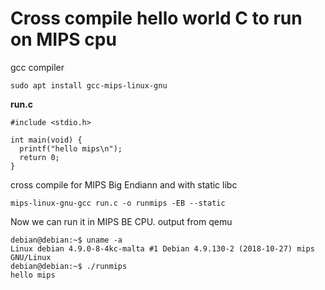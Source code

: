 # Cross compile hello world C to run on MIPS cpu

gcc compiler
```
sudo apt install gcc-mips-linux-gnu
```

**run.c**
```
#include <stdio.h>

int main(void) {
  printf("hello mips\n");
  return 0;
}
```

cross compile for MIPS Big Endiann and with static libc
```
mips-linux-gnu-gcc run.c -o runmips -EB --static
```

Now we can run it in MIPS BE CPU.
output from qemu
```
debian@debian:~$ uname -a
Linux debian 4.9.0-8-4kc-malta #1 Debian 4.9.130-2 (2018-10-27) mips GNU/Linux
debian@debian:~$ ./runmips 
hello mips
```
